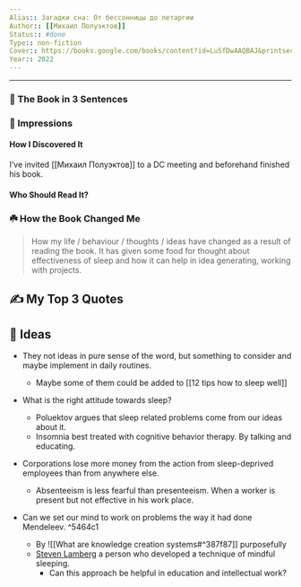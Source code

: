 ```yaml
---
Alias:: Загадки сна: От бессонницы до летаргии
Author:: [[Михаил Полуэктов]]
Status:: #done 
Type:: non-fiction 
Cover:: https://books.google.com/books/content?id=LuSfDwAAQBAJ&printsec=frontcover&img=1&zoom=1&edge=curl&source=gbs_api
Year:: 2022
---
```


---

### 🚀 The Book in 3 Sentences

### 🎨 Impressions

#### How I Discovered It
I’ve invited [[Михаил Полуэктов]] to a DC meeting and beforehand finished his book. 
#### Who Should Read It?

### ☘️ How the Book Changed Me

> How my life / behaviour / thoughts / ideas have changed as a result of reading the book.
> It has given some food for thought about effectiveness of sleep and how it can help in idea generating, working with projects.

## ✍️ My Top 3 Quotes

## 📒 Ideas
- They not ideas in pure sense of the word, but something to consider and maybe implement in daily routines.
	- Maybe some of them could be added to [[12 tips how to sleep well]]

- What is the right attitude towards sleep?
	- Poluektov argues that sleep related problems come from our ideas about it.
	- Insomnia best treated with cognitive behavior therapy. By talking and educating.

- Corporations lose more money from the action from sleep-deprived employees than from anywhere else. 
	- Absenteeism is less fearful than presenteeism. When a worker is present but not effective in his work place.

- Can we set our mind to work on problems the way it had done Mendeleev. ^5464c1
	- By ![[What are knowledge creation systems#^387f87]] purposefully
	- [Steven Lamberg](https://drlamberg.com/Meet-Dr-Steven-Lamberg) a person who developed a technique of mindful sleeping. 
		- Can this approach be helpful in education and intellectual work?